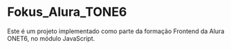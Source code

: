 # Fokus_Alura_TONE6
Este é um projeto implementado como parte da formação Frontend da Alura ONET6, no módulo JavaScript.
